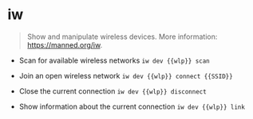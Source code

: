# iw
> Show and manipulate wireless devices.
> More information: <https://manned.org/iw>.

- Scan for available wireless networks
`iw dev {{wlp}} scan`

- Join an open wireless network
`iw dev {{wlp}} connect {{SSID}}`

- Close the current connection
`iw dev {{wlp}} disconnect`

- Show information about the current connection
`iw dev {{wlp}} link`
